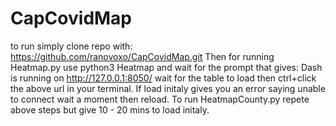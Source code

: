 # CapCovidMap
to run simply clone repo with: https://github.com/ranovoxo/CapCovidMap.git
Then for running Heatmap.py use python3 Heatmap and wait for the prompt that gives: Dash is running on http://127.0.0.1:8050/
wait for the table to load then ctrl+click the above url in your terminal.
If load initaly gives you an error saying unable to connect wait a moment then reload.
To run HeatmapCounty.py repete above steps but give 10 - 20 mins to load initaly.
